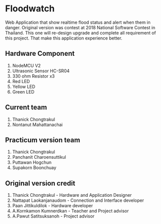# Floodwatch
Web Application that show realtime flood status and alert when them in danger. Original version was contest at 2018 National Software Contest in Thailand. This one will re-design  upgrade and complete all requirement of this project. That make this application experience better.  

## Hardware Component
1. NodeMCU V2 
2. Ultrasonic Sensor HC-SR04
3. 330 ohm Resistor x3
4. Red LED
5. Yellow LED
6. Green LED

## Current team
1. Thanick Chongtrakul
2. Nontanut Mahattanachai

## Practicum version team
1. Thanick Chongtrakul 
2. Panchanit Charoensuttikul 
3. Puttawan Hogchun 
4. Supakorn Boonchuay

## Original version credit

1. Thanick Chongtrakul - Hardware and Application Designer
2. Nattapat Laokanjanaudom - Connection and Interface developer
3. Paan Jittikuldilok - Hardware developer
4. A.Kornkamon Kumnerdkan - Teacher and Project advisor
5. A.Pawut Satitsuksanoh - Project advisor
